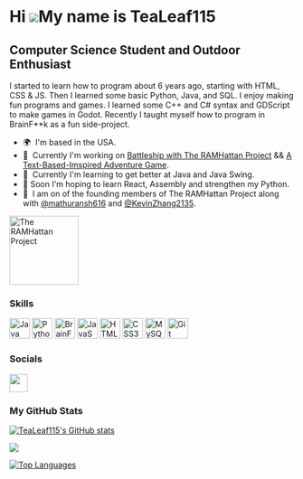 Hi ![](https://user-images.githubusercontent.com/18350557/176309783-0785949b-9127-417c-8b55-ab5a4333674e.gif)My name is TeaLeaf115
==================================================================================================================================

Computer Science Student and Outdoor Enthusiast
------------------

I started to learn how to program about 6 years ago, starting with HTML, CSS & JS. Then I learned some basic Python, Java, and SQL. I enjoy making fun programs and games. I learned some C++ and C# syntax and GDScript to make games in Godot. Recently I taught myself how to program in BrainF**k as a fun side-project.

* 🌍  I'm based in the USA.
* 🚀  Currently I'm working on [Battleship with The RAMHattan Project](http://github.com/TeaLeaf115/GroupBattleshipProject) && [A Text-Based-Imspired Adventure Game](https://github.com/TeaLeaf115/TextBasedAdventureGame).
* 🧠  Currently I'm learning to get better at Java and Java Swing.
* 🔮  Soon I'm hoping to learn React, Assembly and strengthen my Python.
* 🤝  I am on of the founding members of The RAMHattan Project along with [@mathuransh616](https://github.com/mathuransh616) and [@KevinZhang2135](https://github.com/KevinZhang2135).
<p align="left">
<a href="https://github.com/TeaLeaf115" target="_blank" rel="noreferrer"><img src="https://github.com/TeaLeaf115/test/blob/586a16e694b8e9ee7f915938ce4614b23830e3f6/RAMhattanProject_logo_SMALL.svg" width="122" height="122" alt="The RAMHattan Project"/></a>
</p>

### Skills


<p align="left">
<a href="https://www.oracle.com/java/" target="_blank" rel="noreferrer"><img src="https://raw.githubusercontent.com/danielcranney/readme-generator/main/public/icons/skills/java-colored.svg" width="36" height="36" alt="Java" /></a>
<a href="https://www.python.org/" target="_blank" rel="noreferrer"><img src="https://raw.githubusercontent.com/danielcranney/readme-generator/main/public/icons/skills/python-colored.svg" width="36" height="36" alt="Python" /></a>
<a href="https://en.wikipedia.org/wiki/Brainfuck" target="_blank" rel="noreferrer"><img src="https://github.com/TeaLeaf115/test/blob/3ab2c68ac1d6403fae4f53a2d654bb861a591f6d/BF.svg" width="36" height="36" alt="BrainFuck" /></a>
<a href="https://developer.mozilla.org/en-US/docs/Web/JavaScript" target="_blank" rel="noreferrer"><img src="https://raw.githubusercontent.com/danielcranney/readme-generator/main/public/icons/skills/javascript-colored.svg" width="36" height="36" alt="JavaScript" /></a>
<a href="https://developer.mozilla.org/en-US/docs/Glossary/HTML5" target="_blank" rel="noreferrer"><img src="https://raw.githubusercontent.com/danielcranney/readme-generator/main/public/icons/skills/html5-colored.svg" width="36" height="36" alt="HTML5" /></a>
<a href="https://www.w3.org/TR/CSS/#css" target="_blank" rel="noreferrer"><img src="https://raw.githubusercontent.com/danielcranney/readme-generator/main/public/icons/skills/css3-colored.svg" width="36" height="36" alt="CSS3" /></a>
<a href="https://www.mysql.com/" target="_blank" rel="noreferrer"><img src="https://raw.githubusercontent.com/danielcranney/readme-generator/main/public/icons/skills/mysql-colored.svg" width="36" height="36" alt="MySQL" /></a>
<a href="https://git-scm.com/" target="_blank" rel="noreferrer"><img src="https://raw.githubusercontent.com/danielcranney/readme-generator/main/public/icons/skills/git-colored.svg" width="36" height="36" alt="Git" /></a>
</p>


### Socials

<p align="left"> <a href="https://www.github.com/TeaLeaf115" target="_blank" rel="noreferrer"> <picture> <source media="(prefers-color-scheme: dark)" srcset="https://raw.githubusercontent.com/danielcranney/readme-generator/main/public/icons/socials/github-dark.svg" /> <source media="(prefers-color-scheme: light)" srcset="https://raw.githubusercontent.com/danielcranney/readme-generator/main/public/icons/socials/github.svg" /> <img src="https://raw.githubusercontent.com/danielcranney/readme-generator/main/public/icons/socials/github.svg" width="32" height="32" /> </picture> </a></p>

### My GitHub Stats

<a href="http://www.github.com/TeaLeaf115"><img src="https://github-readme-stats.vercel.app/api?username=TeaLeaf115&show_icons=true&hide=&count_private=true&title_color=3382ed&text_color=ffffff&icon_color=14b8a6&bg_color=1c1917&hide_border=true&show_icons=true" alt="TeaLeaf115's GitHub stats" /></a>

<a href="http://www.github.com/TeaLeaf115"><img src="https://github-readme-streak-stats.herokuapp.com/?user=TeaLeaf115&stroke=ffffff&background=1c1917&ring=3382ed&fire=3382ed&currStreakNum=ffffff&currStreakLabel=3382ed&sideNums=ffffff&sideLabels=ffffff&dates=ffffff&hide_border=true" /></a>

<a href="https://github.com/TeaLeaf115" align="left"><img src="https://github-readme-stats.vercel.app/api/top-langs/?username=TeaLeaf115&langs_count=10&title_color=3382ed&text_color=ffffff&icon_color=14b8a6&bg_color=1c1917&hide_border=true&locale=en&custom_title=Top%20%Languages" alt="Top Languages" /></a>
